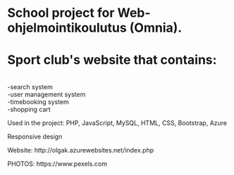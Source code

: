 # School project for Web-ohjelmointikoulutus (Omnia). 
# Sport club's website that contains:
<br>-search system
<br>-user management system
<br>-timebooking system 
<br>-shopping cart
<p>Used in the project: PHP, JavaScript, MySQL, HTML, CSS, Bootstrap, Azure</p> 
<p>Responsive design</p>
<p>Website: http://olgak.azurewebsites.net/index.php </p>
<p>PHOTOS: https://www.pexels.com </p>

